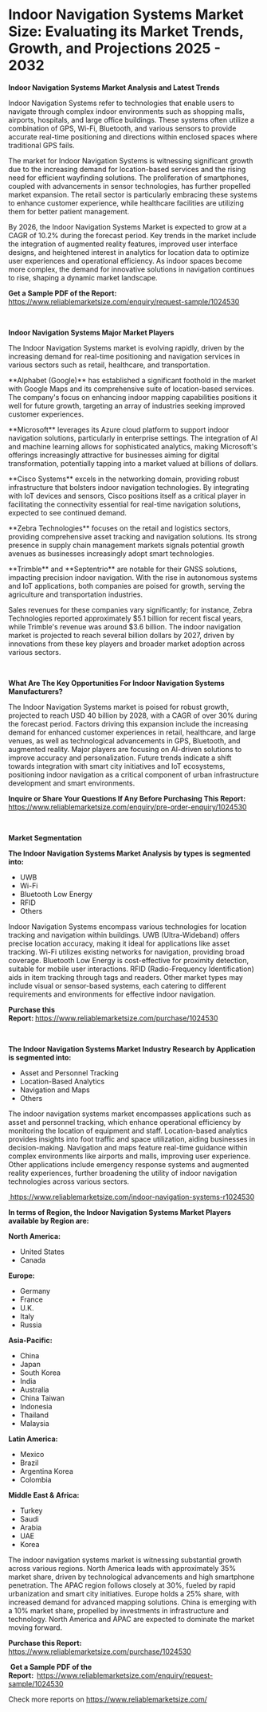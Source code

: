 <p><h1>Indoor Navigation Systems Market Size: Evaluating its Market Trends, Growth, and Projections 2025 - 2032</h1></p><p><strong>Indoor Navigation Systems Market Analysis and Latest Trends</strong></p>
<p><p>Indoor Navigation Systems refer to technologies that enable users to navigate through complex indoor environments such as shopping malls, airports, hospitals, and large office buildings. These systems often utilize a combination of GPS, Wi-Fi, Bluetooth, and various sensors to provide accurate real-time positioning and directions within enclosed spaces where traditional GPS fails.</p><p>The market for Indoor Navigation Systems is witnessing significant growth due to the increasing demand for location-based services and the rising need for efficient wayfinding solutions. The proliferation of smartphones, coupled with advancements in sensor technologies, has further propelled market expansion. The retail sector is particularly embracing these systems to enhance customer experience, while healthcare facilities are utilizing them for better patient management.</p><p>By 2026, the Indoor Navigation Systems Market is expected to grow at a CAGR of 10.2% during the forecast period. Key trends in the market include the integration of augmented reality features, improved user interface designs, and heightened interest in analytics for location data to optimize user experiences and operational efficiency. As indoor spaces become more complex, the demand for innovative solutions in navigation continues to rise, shaping a dynamic market landscape.</p></p>
<p><strong>Get a Sample PDF of the Report:&nbsp;</strong> <a href="https://www.reliablemarketsize.com/enquiry/request-sample/1024530?utm_campaign=2747&utm_medium=2&utm_source=Github&utm_content=ia&utm_term=06032025&utm_id=indoor-navigation-systems">https://www.reliablemarketsize.com/enquiry/request-sample/1024530</a></p>
<p>&nbsp;</p>
<p><strong>Indoor Navigation Systems Major Market Players</strong></p>
<p><p>The Indoor Navigation Systems market is evolving rapidly, driven by the increasing demand for real-time positioning and navigation services in various sectors such as retail, healthcare, and transportation.</p><p>**Alphabet (Google)** has established a significant foothold in the market with Google Maps and its comprehensive suite of location-based services. The company's focus on enhancing indoor mapping capabilities positions it well for future growth, targeting an array of industries seeking improved customer experiences.</p><p>**Microsoft** leverages its Azure cloud platform to support indoor navigation solutions, particularly in enterprise settings. The integration of AI and machine learning allows for sophisticated analytics, making Microsoft's offerings increasingly attractive for businesses aiming for digital transformation, potentially tapping into a market valued at billions of dollars.</p><p>**Cisco Systems** excels in the networking domain, providing robust infrastructure that bolsters indoor navigation technologies. By integrating with IoT devices and sensors, Cisco positions itself as a critical player in facilitating the connectivity essential for real-time navigation solutions, expected to see continued demand.</p><p>**Zebra Technologies** focuses on the retail and logistics sectors, providing comprehensive asset tracking and navigation solutions. Its strong presence in supply chain management markets signals potential growth avenues as businesses increasingly adopt smart technologies.</p><p>**Trimble** and **Septentrio** are notable for their GNSS solutions, impacting precision indoor navigation. With the rise in autonomous systems and IoT applications, both companies are poised for growth, serving the agriculture and transportation industries.</p><p>Sales revenues for these companies vary significantly; for instance, Zebra Technologies reported approximately $5.1 billion for recent fiscal years, while Trimble's revenue was around $3.6 billion. The indoor navigation market is projected to reach several billion dollars by 2027, driven by innovations from these key players and broader market adoption across various sectors.</p></p>
<p>&nbsp;</p>
<p><strong>What Are The Key Opportunities For Indoor Navigation Systems Manufacturers?</strong></p>
<p><p>The Indoor Navigation Systems market is poised for robust growth, projected to reach USD 40 billion by 2028, with a CAGR of over 30% during the forecast period. Factors driving this expansion include the increasing demand for enhanced customer experiences in retail, healthcare, and large venues, as well as technological advancements in GPS, Bluetooth, and augmented reality. Major players are focusing on AI-driven solutions to improve accuracy and personalization. Future trends indicate a shift towards integration with smart city initiatives and IoT ecosystems, positioning indoor navigation as a critical component of urban infrastructure development and smart environments.</p></p>
<p><strong>Inquire or Share Your Questions If Any Before Purchasing This Report:</strong> <a href="https://www.reliablemarketsize.com/enquiry/pre-order-enquiry/1024530?utm_campaign=2747&utm_medium=2&utm_source=Github&utm_content=ia&utm_term=06032025&utm_id=indoor-navigation-systems">https://www.reliablemarketsize.com/enquiry/pre-order-enquiry/1024530</a></p>
<p>&nbsp;</p>
<p><strong>Market Segmentation</strong></p>
<p><strong>The Indoor Navigation Systems Market Analysis by types is segmented into:</strong></p>
<p><ul><li>UWB</li><li>Wi-Fi</li><li>Bluetooth Low Energy</li><li>RFID</li><li>Others</li></ul></p>
<p><p>Indoor Navigation Systems encompass various technologies for location tracking and navigation within buildings. UWB (Ultra-Wideband) offers precise location accuracy, making it ideal for applications like asset tracking. Wi-Fi utilizes existing networks for navigation, providing broad coverage. Bluetooth Low Energy is cost-effective for proximity detection, suitable for mobile user interactions. RFID (Radio-Frequency Identification) aids in item tracking through tags and readers. Other market types may include visual or sensor-based systems, each catering to different requirements and environments for effective indoor navigation.</p></p>
<p><strong>Purchase this Report:&nbsp;</strong><a href="https://www.reliablemarketsize.com/purchase/1024530?utm_campaign=2747&utm_medium=2&utm_source=Github&utm_content=ia&utm_term=06032025&utm_id=indoor-navigation-systems">https://www.reliablemarketsize.com/purchase/1024530</a></p>
<p>&nbsp;</p>
<p><strong>The Indoor Navigation Systems Market Industry Research by Application is segmented into:</strong></p>
<p><ul><li>Asset and Personnel Tracking</li><li>Location-Based Analytics</li><li>Navigation and Maps</li><li>Others</li></ul></p>
<p><p>The indoor navigation systems market encompasses applications such as asset and personnel tracking, which enhance operational efficiency by monitoring the location of equipment and staff. Location-based analytics provides insights into foot traffic and space utilization, aiding businesses in decision-making. Navigation and maps feature real-time guidance within complex environments like airports and malls, improving user experience. Other applications include emergency response systems and augmented reality experiences, further broadening the utility of indoor navigation technologies across various sectors.</p></p>
<p><a href="https://www.reliablemarketsize.com/indoor-navigation-systems-r1024530?utm_campaign=2747&utm_medium=2&utm_source=Github&utm_content=ia&utm_term=06032025&utm_id=indoor-navigation-systems">&nbsp;https://www.reliablemarketsize.com/indoor-navigation-systems-r1024530</a></p>
<p><strong>In terms of Region, the Indoor Navigation Systems Market Players available by Region are:</strong></p>
<p>
    <p> <strong> North America: </strong>
        <ul>
            <li>United States</li>
            <li>Canada</li>
        </ul>
        </p> 
    <p> <strong> Europe: </strong>
        <ul>
            <li>Germany</li>
            <li>France</li>
            <li>U.K.</li>
            <li>Italy</li>
            <li>Russia</li>
        </ul>
        </p> 
    <p> <strong> Asia-Pacific: </strong>
        <ul>
            <li>China</li>
            <li>Japan</li>
            <li>South Korea</li>
            <li>India</li>
            <li>Australia</li>
            <li>China Taiwan</li>
            <li>Indonesia</li>
            <li>Thailand</li>
            <li>Malaysia</li>
        </ul>
        </p> 
    <p> <strong> Latin America: </strong>
        <ul>
            <li>Mexico</li>
            <li>Brazil</li>
            <li>Argentina Korea</li>
            <li>Colombia</li>
        </ul>
        </p> 
    <p> <strong> Middle East & Africa: </strong>
        <ul>
            <li>Turkey</li>
            <li>Saudi</li>
            <li>Arabia</li>
            <li>UAE</li>
            <li>Korea</li>
        </ul>
    </p>
    </p>
<p><p>The indoor navigation systems market is witnessing substantial growth across various regions. North America leads with approximately 35% market share, driven by technological advancements and high smartphone penetration. The APAC region follows closely at 30%, fueled by rapid urbanization and smart city initiatives. Europe holds a 25% share, with increased demand for advanced mapping solutions. China is emerging with a 10% market share, propelled by investments in infrastructure and technology. North America and APAC are expected to dominate the market moving forward.</p></p>
<p><strong>Purchase this Report: </strong><a href="https://www.reliablemarketsize.com/purchase/1024530?utm_campaign=2747&utm_medium=2&utm_source=Github&utm_content=ia&utm_term=06032025&utm_id=indoor-navigation-systems">https://www.reliablemarketsize.com/purchase/1024530</a></p>
<p>&nbsp;<strong>Get a Sample PDF of the Report:&nbsp;&nbsp;</strong><a href="https://www.reliablemarketsize.com/enquiry/request-sample/1024530?utm_campaign=2747&utm_medium=2&utm_source=Github&utm_content=ia&utm_term=06032025&utm_id=indoor-navigation-systems">https://www.reliablemarketsize.com/enquiry/request-sample/1024530</a></p>
<p><strong></strong></p>
<p>Check more reports on <a href="https://www.reliablemarketsize.com/?utm_campaign=2747&utm_medium=2&utm_source=Github&utm_content=ia&utm_term=06032025&utm_id=indoor-navigation-systems">https://www.reliablemarketsize.com/</a></p>